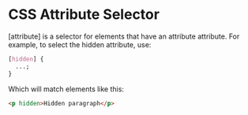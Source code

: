 # CSS Attribute Selector

[attribute] is a selector for elements that have an attribute attribute. For example, to select the hidden attribute, use: 
```css
[hidden] {
  ...;
}
```
Which will match elements like this: 
```html
<p hidden>Hidden paragraph</p>
```

